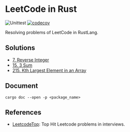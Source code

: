 # LeetCode in Rust

![Unittest](https://github.com/jtr109/leetcode-in-rust/workflows/Unittest/badge.svg)
[![codecov](https://codecov.io/gh/jtr109/leetcode-in-rust/branch/master/graph/badge.svg)](https://codecov.io/gh/jtr109/leetcode-in-rust)

Resolving problems of LeetCode in RustLang.

## Solutions

* [7. Reverse Integer](./reverse_integer/src/lib.rs)
* [15. 3 Sum](./three_sum/src/lib.rs)
* [215. Kth Largest Element in an Array](./kth_largest/src/lib.rs)

## Document

```shell
cargo doc --open -p <package_name>
```

## References

* [LeetcodeTop](https://github.com/afatcoder/LeetcodeTop): Top Hit Leetcode problems in interviews.
